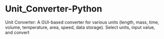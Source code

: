 # Unit_Converter-Python
Unit Converter: A GUI-based converter for various units (length, mass, time, volume, temperature, area, speed, data storage). Select units, input value, and convert
